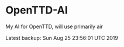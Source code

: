 # OpenTTD-AI
My AI for OpenTTD, will use primarily air

Latest backup: Sun Aug 25 23:56:01 UTC 2019
